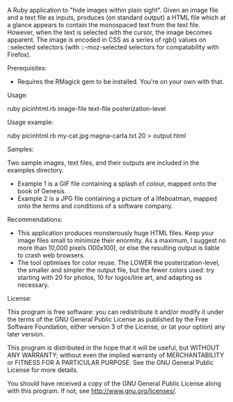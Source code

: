 A Ruby application to "hide images within plain sight". Given an image file and a text file as inputs,
produces (on standard output) a HTML file which at a glance appears to contain the monospaced text
from the text file. However, when the text is selected with the cursor, the image becomes apparent.
The image is encoded in CSS as a series of rgb() values on ::selected selectors (with ::-moz-selected
selectors for compatability with Firefox).

Prerequisites:

* Requires the RMagick gem to be installed. You're on your own with that.

Usage:

 ruby picinhtml.rb image-file text-file posterization-level

Usage example:

 ruby picinhtml.rb my-cat.jpg magna-carta.txt 20 > output.html

Samples:

Two sample images, text files, and their outputs are included in the examples directory.

 * Example 1 is a GIF file containing a splash of colour, mapped onto the book of Genesis.
 * Example 2 is a JPG file containing a picture of a lifeboatman, mapped onto the terms and conditions of a software company.

Recommendations:

 * This application produces monsterously huge HTML files. Keep your image files small to minimize their enormity. As a maximum, I suggest no more than 10,000 pixels (100x100), or else the resulting output is liable to crash web browsers.
 * The tool optimises for color reuse. The LOWER the posterization-level, the smaller and simpler the output file, but the fewer colors used: try starting with 20 for photos, 10 for logos/line art, and adapting as necessary.

License:

 This program is free software: you can redistribute it and/or modify
 it under the terms of the GNU General Public License as published by
 the Free Software Foundation, either version 3 of the License, or
 (at your option) any later version.
 
 This program is distributed in the hope that it will be useful,
 but WITHOUT ANY WARRANTY; without even the implied warranty of
 MERCHANTABILITY or FITNESS FOR A PARTICULAR PURPOSE.  See the
 GNU General Public License for more details.
 
 You should have received a copy of the GNU General Public License
 along with this program.  If not, see <http://www.gnu.org/licenses/>.
